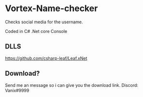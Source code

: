 # Vortex-Name-checker


Checks social media for the username.

Coded in C# .Net core Console

## DLLS

https://github.com/csharp-leaf/Leaf.xNet


## Download?

Send me an message so i can give you the download link. Discord: Vanix#9999
